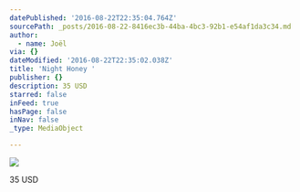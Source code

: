 ```yaml
---
datePublished: '2016-08-22T22:35:04.764Z'
sourcePath: _posts/2016-08-22-8416ec3b-44ba-4bc3-92b1-e54af1da3c34.md
author:
  - name: Joël
via: {}
dateModified: '2016-08-22T22:35:02.038Z'
title: 'Night Honey '
publisher: {}
description: 35 USD
starred: false
inFeed: true
hasPage: false
inNav: false
_type: MediaObject

---
```

![](https://imgflo.herokuapp.com/graph/vahj1ThiexotieMo/78f8253c1d365e6f5ea52232a9548e4e/croprotate.jpg?cropheight=2448&cropwidth=2448&degrees=-90&input=https%3A%2F%2Fthe-grid-user-content.s3-us-west-2.amazonaws.com%2Fbbd5d39a-cd26-41e3-aa1f-a8f4aa32bb47.jpg&x=0&y=0)

35 USD
